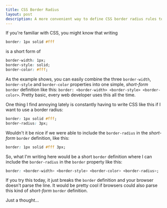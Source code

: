 ```yaml
---
title: CSS Border Radius
layout: post
description: A more convenient way to define CSS border radius rules together with the border size, style and color in one line
---
```

If you're familiar with CSS, you might know that writing

```css
border: 1px solid #fff
```

is a short form of

```css
border-width: 1px;
border-style: solid;
border-color: #fff;
```

As the example shows, you can easily combine the three `border-width`, `border-style` and `border-color` properties into one simple, *short-form* `border` definition like this: `border: <border-width> <border-style> <border-color>`. Pretty basic, every web developer uses this all the time.

One thing I find annoying lately is constantly having to write CSS like this if I want to use a border radius:

```css
border: 1px solid #fff;
border-radius: 3px;
```

Wouldn't it be nice if we were able to include the `border-radius` in the *short-form* `border` definition, like this:

```css
border: 1px solid #fff 3px;
```

So, what I'm writing here would be a short `border` definition where I can include the `border-radius` in the `border` property like this:

```css
border: <border-width> <border-style> <border-color> <border-radius>;
```

If you try this today, it just breaks the `border` definition and your browser doesn't parse the line. It would be pretty cool if browsers could also parse this kind of *short-form* `border` definition.

Just a thought...